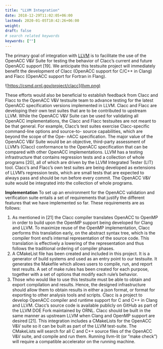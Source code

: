 ```yaml
---
title: "LLVM Integration"
date: 2018-12-29T11:02:05+06:00
lastmod: 2020-01-05T10:42:26+06:00
weight:
draft: false
# search related keywords
keywords: [""]
---
```


The primary goal of integration with [LLVM](https://llvm.org/) is to facilitate the use of the OpenACC V&V Suite for testing the behavior of Clacc’s
current and future OpenACC support [19].
We anticipate this testsuite project will immediately benefit
the development of Clacc (OpenACC support for C/C++ in
Clang) and Flacc (OpenACC support for Fortran in Flang).

![https://csmd.ornl.gov/project/clacc](llvm.png)

These efforts would also be beneficial to establish feedback
from Clacc and Flacc to the OpenACC V&V testsuite team to
advance testing for the latest OpenACC specification versions
implemented in LLVM. Clacc and Flacc are developing their
own test suites that are to be contributed to upstream LLVM.
While the OpenACC V&V Suite can be used for validating all
OpenACC implementations, the Clacc and Flacc testsuites are
not meant to be that general. For example, Clacc’s test suites
exercise Clacc-specific command-line options and source-to-
source capabilities, which are beyond the scope of the Ope-
nACC specification. The major value of the OpenACC V&V
Suite would be an objective, third-party assessment of LLVM’s
(Clacc) conformance to the OpenACC specification that can
be compared with other OpenACC implementations. LLVM
has a testing infrastructure that contains regression tests and
a collection of whole programs [20], all of which are driven
by the LLVM Integrated Tester (LIT) tool. Clacc’s and Flacc’s
own test suites are being developed as extensions of LLVM’s
regression tests, which are small tests that are expected to
always pass and should be run before every commit. The
OpenACC V&V suite would be integrated into the collection
of whole programs.

**Implementation**
To set up an environment for the OpenACC validation and
verification suite entails a set of requirements that justify the
different features that we have implemented so far. These
requirements are as follows:
1) As mentioned in [21] the Clacc compiler translates
OpenACC to OpenMP in order to build upon the
OpenMP support being developed for Clang and LLVM.
To maximize reuse of the OpenMP implementation,
Clacc performs this translation early, on the abstract
syntax tree, which is the compiler front end’s internal
representation of the source code. This translation is
effectively a lowering of the representation and thus
follows the traditional ordering of compiler phases.
2) A CMakeList file has been created and included in this
project. It is a generator of build systems and used as
an entry point to our testsuite. It generates the Makefile
which allows users to compile, run, and report test
results. A set of make rules has been created for each
purpose, together with a set of options that modify each
rule’s behavior.
3) Those who would like to use this testsuite must be able
to obtain and export compilation and results. Hence,
the designed infrastructure should allow them to obtain
results in either a json format, or format for exporting
to other analysis tools and scripts.
Clacc is a project to develop OpenACC compiler and
runtime support for C and C++ in Clang and LLVM. Clacc’s
source code is available publicly on GitHub as part of the
LLVM DOE Fork maintained by ORNL. Clacc should be
built in the same manner as upstream LLVM when Clang and
OpenMP support are desired [21]. This integration includes a
CMakeLists for the OpenACC V&V suite so it can be built as part of the LLVM test-suite. The CMakeLists will search for
all C and C++ source files of the OpenACC V&V suite, and
compile and run them. Running llvm-lit (or ”make check”)
will require a compatible accelerator on the running machine.
